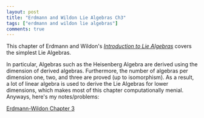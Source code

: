```yaml
---
layout: post
title: "Erdmann and Wildon Lie Algebras Ch3"
tags: ["erdmann and wildon lie algebras"]
comments: true
---
```


This chapter of Erdmann and Wildon's [*Introduction to Lie Algebras*](https://www.springer.com/us/book/9781846280405) covers the simplest Lie Algebras. 

In particular, Algebras such as the Heisenberg Algebra are derived using the dimension of derived algebras. Furthermore, the number of algebras per dimension one, two, and three are proved (up to isomorphism). As a result, a lot of linear algebra is used to derive the Lie Algebras for lower dimensions, which makes most of this chapter computationally menial. Anyways, here's my notes/problems:

[Erdmann-Wildon Chapter 3]({{site.baseurl}}/pdfs/Erdmann_Wildon_Lie/Erdmann_Wildon_Lie_Algebras_Ch_3.pdf)
